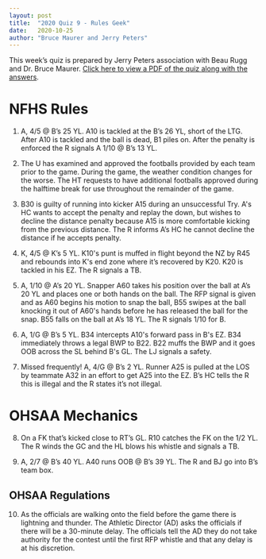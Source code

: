 ```yaml
---
layout: post
title:  "2020 Quiz 9 - Rules Geek"
date:   2020-10-25
author: "Bruce Maurer and Jerry Peters"
---
```


This week’s quiz is prepared by Jerry Peters association with Beau Rugg
and Dr. Bruce Maurer. [Click here to view a PDF of the quiz along with the
answers](https://storage.googleapis.com/ohsaa-websites/quizzes/2020/2020_quiz_9.pdf).

<!--more-->

# NFHS Rules

1. A, 4/5 @ B’s 25 YL. A10 is tackled at the B’s 26 YL, short of the LTG. After
   A10 is tackled and the ball is dead, B1 piles on. After the penalty is
enforced the R signals A 1/10 @ B’s 13 YL.

2. The U has examined and approved the footballs provided by each team prior to
   the game. During the game, the weather condition changes for the worse. The
HT requests to have additional footballs approved during the halftime break for
use throughout the remainder of the game.

3. B30 is guilty of running into kicker A15 during an unsuccessful Try. A's HC
   wants to accept the penalty and replay the down, but wishes to decline the
distance penalty because A15 is more comfortable kicking from the previous
distance. The R informs A’s HC he cannot decline the distance if he accepts
penalty.

4. K, 4/5 @ K’s 5 YL. K10's punt is muffed in flight beyond the NZ by R45 and
   rebounds into K's end zone where it’s recovered by K20. K20 is tackled in his
EZ. The R signals a TB.

5. A, 1/10 @ A’s 20 YL. Snapper A60 takes his position over the ball at A’s 20
   YL and places one or both hands on the ball. The RFP signal is given and as
A60 begins his motion to snap the ball, B55 swipes at the ball knocking it out
of A60's hands before he has released the ball for the snap. B55 falls on the
ball at A’s 18 YL. The R signals 1/10 for B.

6. A, 1/G @ B’s 5 YL. B34 intercepts A10's forward pass in B's EZ. B34
   immediately throws a legal BWP to B22. B22 muffs the BWP and it goes OOB
across the SL behind B's GL. The LJ signals a safety.

7. Missed frequently! A, 4/G @ B’s 2 YL. Runner A25 is pulled at the LOS by
   teammate A32 in an effort to get A25 into the EZ. B’s HC tells the R this is
illegal and the R states it’s not illegal.

# OHSAA Mechanics

8. On a FK that’s kicked close to RT’s GL. R10 catches the FK on the 1/2 YL. The
   R winds the GC and the HL blows his whistle and signals a TB.

9. A, 2/7 @ B’s 40 YL. A40 runs OOB @ B’s 39 YL. The R and BJ go into B’s team
   box.

## OHSAA Regulations

10. As the officials are walking onto the field before the game there is
    lightning and thunder. The Athletic Director (AD) asks the officials if
there will be a 30-minute delay. The officials tell the AD they do not take
authority for the contest until the first RFP whistle and that any delay is at
his discretion.
